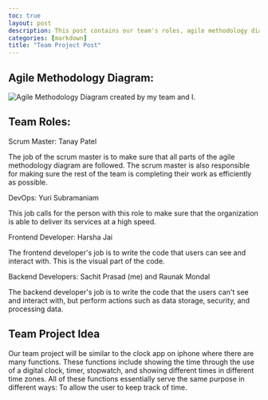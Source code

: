 ```yaml
---
toc: true
layout: post
description: This post contains our team's roles, agile methodology diagram, and project idea.
categories: [markdown]
title: "Team Project Post"
---
```


## Agile Methodology Diagram:

![]({{site.baseurl}}/images/agilediagram.png "Agile Methodology Diagram created by my team and I.")

## Team Roles:

Scrum Master: Tanay Patel

The job of the scrum master is to make sure that all parts of the agile methodology diagram are followed. The scrum master is also responsible for making sure the rest of the team is completing their work as efficiently as possible.

DevOps: Yuri Subramaniam

This job calls for the person with this role to make sure that the organization is able to deliver its services at a high speed.

Frontend Developer: Harsha Jai

The frontend developer's job is to write the code that users can see and interact with. This is the visual part of the code.

Backend Developers: Sachit Prasad (me) and Raunak Mondal

The backend developer's job is to write the code that the users can't see and interact with, but perform actions such as data storage, security, and processing data.

## Team Project Idea

Our team project will be similar to the clock app on iphone where there are many functions. These functions include showing the time through the use of a digital clock, timer, stopwatch, and showing different times in different time zones. All of these functions essentially serve the same purpose in different ways: To allow the user to keep track of time.
